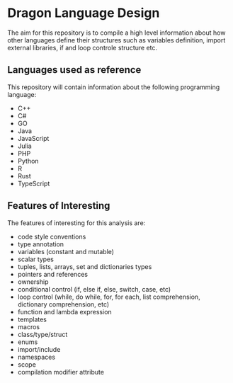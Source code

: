 # Dragon Language Design

The aim for this repository is to compile a high level information about how other
languages define their structures such as variables definition, import external libraries,
if and loop controle structure etc.


## Languages used as reference

This repository will contain information about the following programming language:

- C++
- C#
- GO
- Java
- JavaScript
- Julia
- PHP
- Python
- R
- Rust
- TypeScript

## Features of Interesting

The features of interesting for this analysis are:

- code style conventions
- type annotation
- variables (constant and mutable)
- scalar types
- tuples, lists, arrays, set and dictionaries types
- pointers and references
- ownership
- conditional control (if, else if, else, switch, case, etc)
- loop control (while, do while, for, for each, list comprehension, dictionary comprehension, etc)
- function and lambda expression
- templates
- macros
- class/type/struct
- enums
- import/include
- namespaces
- scope
- compilation modifier attribute
